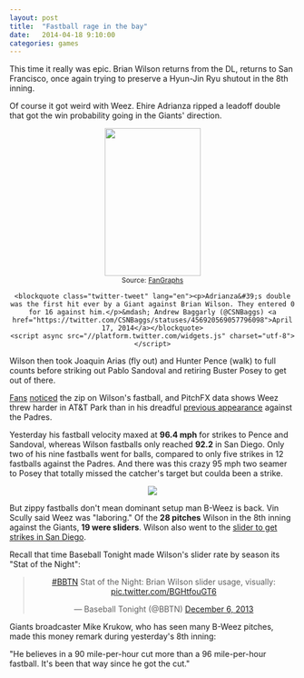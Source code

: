```yaml
---
layout: post
title:  "Fastball rage in the bay"
date:   2014-04-18 9:10:00
categories: games
---
```


This time it really was epic. Brian Wilson returns from the DL, returns to San Francisco, once again trying to preserve a Hyun-Jin Ryu shutout in the 8th inning.

Of course it got weird with Weez. Ehire Adrianza ripped a leadoff double that got the win probability going in the Giants' direction.

<div align="center">
    <img style="width:169px; height:260px;" src="http://isbrianwilsonraging.com/post-assets/2014-04-18-vs-giants/chart.png"/>
    </br><span style="font-size:9pt;">Source: <a href="http://www.fangraphs.com/wins.aspx?date=2014-04-17&team=Dodgers&dh=0&season=2014">FanGraphs</a></span>

    <blockquote class="twitter-tweet" lang="en"><p>Adrianza&#39;s double was the first hit ever by a Giant against Brian Wilson. They entered 0 for 16 against him.</p>&mdash; Andrew Baggarly (@CSNBaggs) <a href="https://twitter.com/CSNBaggs/statuses/456920569057796098">April 17, 2014</a></blockquote>
    <script async src="//platform.twitter.com/widgets.js" charset="utf-8"></script>
</div>

Wilson then took Joaquin Arias (fly out) and Hunter Pence (walk) to full counts before striking out Pablo Sandoval and retiring Buster Posey to get out of there.

[Fans](https://twitter.com/softballkenzie/status/456922356741459968) [noticed](https://twitter.com/THEREAL_DV/status/456918487949000704) the zip on Wilson's fastball, and PitchFX data shows Weez threw harder in AT&T Park than in his dreadful [previous appearance](http://isbrianwilsonraging.com/jekyll/update/2014/03/31/sunday-night.html) against the Padres.

Yesterday his fastball velocity maxed at <strong>96.4 mph</strong> for strikes to Pence and Sandoval, whereas Wilson fastballs only reached <strong>92.2</strong> in San Diego. Only two of his nine fastballs went for balls, compared to only five strikes in 12 fastballs against the Padres. And there was this crazy 95 mph two seamer to Posey that totally missed the catcher's target but coulda been a strike.

<div align="center">
    <img class="freezeframe" src="http://isbrianwilsonraging.com/post-assets/2014-04-18-vs-giants/ft.gif"/>
</div>

But zippy fastballs don't mean dominant setup man B-Weez is back. Vin Scully said Weez was "laboring." Of the <strong>28 pitches</strong> Wilson in the 8th inning against the Giants, <strong>19 were sliders</strong>. Wilson also went to the [slider to get strikes in San Diego](http://isbrianwilsonraging.com/jekyll/update/2014/03/31/sunday-night.html).

Recall that time Baseball Tonight made Wilson's slider rate by season its "Stat of the Night":

<div align="center">
    <blockquote class="twitter-tweet" lang="en"><p><a href="https://twitter.com/search?q=%23BBTN&amp;src=hash">#BBTN</a> Stat of the Night: Brian Wilson slider usage, visually: <a href="http://t.co/BGHtfouGT6">pic.twitter.com/BGHtfouGT6</a></p>&mdash; Baseball Tonight (@BBTN) <a href="https://twitter.com/BBTN/statuses/408757249746563072">December 6, 2013</a></blockquote>
    <script async src="//platform.twitter.com/widgets.js" charset="utf-8"></script>
</div>

Giants broadcaster Mike Krukow, who has seen many B-Weez pitches, made this money remark during yesterday's 8th inning:

"He believes in a 90 mile-per-hour cut more than a 96 mile-per-hour fastball. It's been that way since he got the cut."
